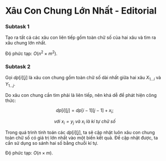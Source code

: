 # Xâu Con Chung Lớn Nhất - Editorial

### Subtask 1

Tạo ra tất cả các xâu con liên tiếp gồm toàn chữ số của hai xâu và tìm ra xâu chung lớn nhất.

Độ phức tạp: $O(n^2 \times m^2)$.

### Subtask 2

Gọi $dp[i][j]$ là xâu con chung gồm toàn chữ số dài nhất giữa hai xâu $X_{1...i}$ và $Y_{1...j}$. 

Do xâu con chung cần tìm phải là liên tiếp, nên khá dễ để phát hiện công thức:

$$dp[i][j] = dp[i - 1][j - 1] + x_i;$$

<center>

*với $x_i = y_j$ và $x_i$ là kí tự chữ số*
</center>

Trong quá trình tính toán các $dp[i][j],$ ta sẽ cập nhật luôn xâu con chung toàn chữ số có giá trị lớn nhất vào một biến kết quả. Để cập nhật được, ta cần sử dụng so sánh hai số bằng chuỗi kí tự.

Độ phức tạp: $O(n \times m)$.